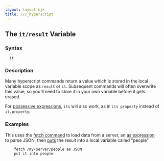 ```yaml
---
layout: layout.njk
title: ///_hyperscript
---
```


## The `it/result` Variable

### Syntax

```ebnf
  it
```

### Description

Many hyperscript commands return a value which is stored in the local variable scope as `result` or `it`.  Subsequent commands will often overwrite this value, so you'll need to store it in your own variable before it gets erased.

For [possessive expressions](/expressions/possessive), `its` will also work, as in `its property` instead of `it.property`.

### Examples

This uses the [fetch command](/commands/fetch) to load data from a server, an [as expression](/expressions/as) to parse JSON, then [puts](/commands/put) the result into a local variable called "people"

```hyperscript
    fetch /my-server/people as JSON
    put it into people
```
